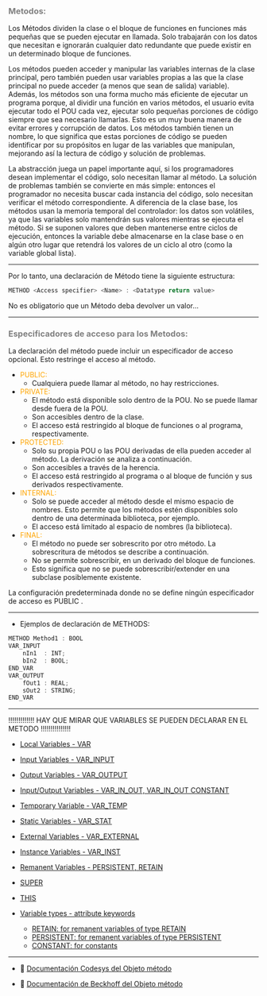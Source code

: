 ### <span style="color:grey">Metodos:</span>

Los Métodos dividen la clase o el bloque de funciones en funciones más pequeñas que se pueden ejecutar en
llamada. Solo trabajarán con los datos que necesitan e ignorarán cualquier dato redundante que
puede existir en un determinado bloque de funciones.

Los métodos pueden acceder y manipular las variables internas de la clase principal, pero también pueden usar
variables propias a las que la clase principal no puede acceder (a menos que sean de salida)
variable).
Además, los métodos son una forma mucho más eficiente de ejecutar un programa porque, al dividir una
función en varios métodos, el usuario evita ejecutar todo el POU cada vez,
ejecutar solo pequeñas porciones de código siempre que sea necesario llamarlas. Esto es un
muy buena manera de evitar errores y corrupción de datos.
Los métodos también tienen un nombre, lo que significa que estas porciones de código se pueden identificar por su
propósitos en lugar de las variables que manipulan, mejorando así la lectura de código y
solución de problemas.

La abstracción juega un papel importante aquí, si los programadores desean implementar el código, 
solo necesitan llamar al método. La solución de problemas también se convierte en
más simple: entonces el programador no necesita buscar cada instancia del código,
solo necesitan verificar el método correspondiente.
A diferencia de la clase base, los métodos usan la memoria temporal del controlador: los datos son volátiles, ya que
las variables solo mantendrán sus valores mientras se ejecuta el método. Si se suponen valores que deben
mantenerse entre ciclos de ejecución, entonces la variable debe almacenarse en la clase base o en
algún otro lugar que retendrá los valores de un ciclo al otro (como la variable global
lista).
***
Por lo tanto, una declaración de Método tiene la siguiente estructura:
```typescript
METHOD <Access specifier> <Name> : <Datatype return value>
```
No es obligatorio que un Método deba devolver un valor...
***
### <span style="color:grey">Especificadores de acceso para los Metodos:</span>
La declaración del método puede incluir un especificador de acceso opcional. Esto restringe el acceso al método.

- <span style="color:orange">PUBLIC:</span> 
	- Cualquiera puede llamar al método, no hay restricciones.
- <span style="color:orange">PRIVATE:</span> 
	- El método está disponible solo dentro de la POU. No se puede llamar desde fuera de la POU.
    - Son accesibles dentro de la clase.
    - El acceso está restringido al bloque de funciones o al programa, respectivamente.
- <span style="color:orange">PROTECTED:</span> 
    - Solo su propia POU o las POU derivadas de ella pueden acceder al método. La derivación se analiza a continuación.
    - Son accesibles a través de la herencia.
    - El acceso está restringido al programa o al bloque de función y sus derivados respectivamente.
- <span style="color:orange">INTERNAL:</span> 
    - Solo se puede acceder al método desde el mismo espacio de nombres. Esto permite que los métodos estén disponibles solo dentro de una determinada biblioteca, por ejemplo.
    - El acceso está limitado al espacio de nombres (la biblioteca).
- <span style="color:orange">FINAL:</span> 
    - El método no puede ser sobrescrito por otro método. La sobrescritura de métodos se describe a continuación.
    - No se permite sobrescribir, en un derivado del bloque de funciones. 
    - Esto significa que no se puede sobrescribir/extender en una subclase posiblemente existente.

La configuración predeterminada donde no se define ningún especificador de acceso es PUBLIC .
***
- Ejemplos de declaración de METHODS:
```javascript
METHOD Method1 : BOOL
VAR_INPUT
    nIn1  : INT;
    bIn2  : BOOL;
END_VAR
VAR_OUTPUT
    fOut1 : REAL;
    sOut2 : STRING;
END_VAR
```
***
!!!!!!!!!!!!! HAY QUE MIRAR QUE VARIABLES SE PUEDEN DECLARAR EN EL METODO !!!!!!!!!!!!!!!

- [Local Variables - VAR](https://infosys.beckhoff.com/content/1033/tc3_plc_intro/2528755083.html)
- [Input Variables - VAR_INPUT](https://infosys.beckhoff.com/content/1033/tc3_plc_intro/2528760459.html)
- [Output Variables - VAR_OUTPUT](https://infosys.beckhoff.com/content/1033/tc3_plc_intro/2528765835.html)
- [Input/Output Variables - VAR_IN_OUT, VAR_IN_OUT CONSTANT](https://infosys.beckhoff.com/content/1033/tc3_plc_intro/2528771211.html)

- [Temporary Variable - VAR_TEMP](https://infosys.beckhoff.com/content/1033/tc3_plc_intro/2528781963.html)
- [Static Variables - VAR_STAT](https://infosys.beckhoff.com/content/1033/tc3_plc_intro/2528787339.html)
- [External Variables - VAR_EXTERNAL](https://infosys.beckhoff.com/content/1033/tc3_plc_intro/2528792715.html)
- [Instance Variables - VAR_INST](https://infosys.beckhoff.com/content/1033/tc3_plc_intro/2528798091.html)
- [Remanent Variables - PERSISTENT, RETAIN](https://infosys.beckhoff.com/content/1033/tc3_plc_intro/2528803467.html)
- [SUPER](https://infosys.beckhoff.com/content/1033/tc3_plc_intro/2528837771.html)
- [THIS](https://infosys.beckhoff.com/content/1033/tc3_plc_intro/2528843147.html)
- [Variable types - attribute keywords](https://infosys.beckhoff.com/content/1033/tc3_plc_intro/2528848523.html)
    - [RETAIN: for remanent variables of type RETAIN](https://infosys.beckhoff.com/content/1033/tc3_plc_intro/2528803467.html)
    - [PERSISTENT: for remanent variables of type PERSISTENT](https://infosys.beckhoff.com/content/1033/tc3_plc_intro/2528803467.html)
    - [CONSTANT: for constants](https://infosys.beckhoff.com/content/1033/tc3_plc_intro/2529284235.html#2529371275)

***
- 🔗 [Documentación Codesys del Objeto método](https://help.codesys.com/api-content/2/codesys/3.5.14.0/en/_cds_obj_method/#e4507ebe4233ac0c0a8640e00a37b12-id-3375759d0dd23b38c0a864630d4cd159)

- 🔗 [Documentación de Beckhoff del Objeto método](https://infosys.beckhoff.com/english.php?content=../content/1033/tc3_plc_intro/2530307467.html&id=)
